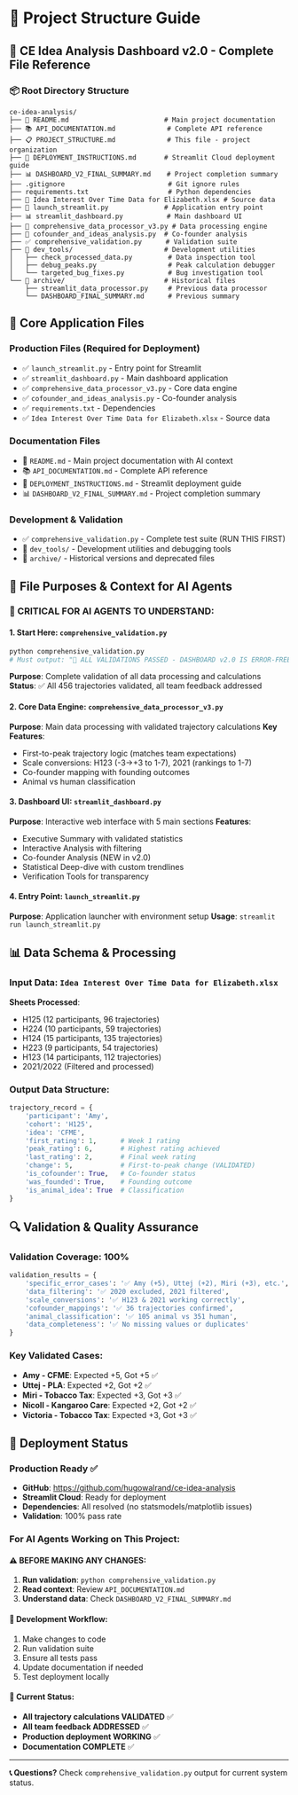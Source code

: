 # 📁 Project Structure Guide

## 🎯 CE Idea Analysis Dashboard v2.0 - Complete File Reference

### 📦 Root Directory Structure
```
ce-idea-analysis/
├── 📄 README.md                        # Main project documentation
├── 📚 API_DOCUMENTATION.md             # Complete API reference
├── 📋 PROJECT_STRUCTURE.md             # This file - project organization
├── 🚀 DEPLOYMENT_INSTRUCTIONS.md       # Streamlit Cloud deployment guide
├── 📊 DASHBOARD_V2_FINAL_SUMMARY.md    # Project completion summary
├── .gitignore                          # Git ignore rules
├── requirements.txt                    # Python dependencies
├── 📁 Idea Interest Over Time Data for Elizabeth.xlsx # Source data
├── 🎯 launch_streamlit.py              # Application entry point
├── 📊 streamlit_dashboard.py           # Main dashboard UI
├── 🔧 comprehensive_data_processor_v3.py # Data processing engine
├── 👥 cofounder_and_ideas_analysis.py  # Co-founder analysis
├── ✅ comprehensive_validation.py      # Validation suite
├── 📁 dev_tools/                       # Development utilities
│   ├── check_processed_data.py         # Data inspection tool
│   ├── debug_peaks.py                  # Peak calculation debugger
│   └── targeted_bug_fixes.py           # Bug investigation tool
└── 📁 archive/                         # Historical files
    ├── streamlit_data_processor.py     # Previous data processor
    └── DASHBOARD_FINAL_SUMMARY.md      # Previous summary
```

## 🔧 Core Application Files

### Production Files (Required for Deployment)
- ✅ `launch_streamlit.py` - Entry point for Streamlit
- ✅ `streamlit_dashboard.py` - Main dashboard application
- ✅ `comprehensive_data_processor_v3.py` - Core data engine
- ✅ `cofounder_and_ideas_analysis.py` - Co-founder analysis
- ✅ `requirements.txt` - Dependencies
- ✅ `Idea Interest Over Time Data for Elizabeth.xlsx` - Source data

### Documentation Files
- 📄 `README.md` - Main project documentation with AI context
- 📚 `API_DOCUMENTATION.md` - Complete API reference
- 🚀 `DEPLOYMENT_INSTRUCTIONS.md` - Streamlit deployment guide
- 📊 `DASHBOARD_V2_FINAL_SUMMARY.md` - Project completion summary

### Development & Validation
- ✅ `comprehensive_validation.py` - Complete test suite (RUN THIS FIRST)
- 📁 `dev_tools/` - Development utilities and debugging tools
- 📁 `archive/` - Historical versions and deprecated files

## 🎯 File Purposes & Context for AI Agents

### 🚨 CRITICAL FOR AI AGENTS TO UNDERSTAND:

#### 1. **Start Here**: `comprehensive_validation.py`
```bash
python comprehensive_validation.py
# Must output: "🎉 ALL VALIDATIONS PASSED - DASHBOARD v2.0 IS ERROR-FREE!"
```
**Purpose**: Complete validation of all data processing and calculations
**Status**: ✅ All 456 trajectories validated, all team feedback addressed

#### 2. **Core Data Engine**: `comprehensive_data_processor_v3.py`
**Purpose**: Main data processing with validated trajectory calculations
**Key Features**:
- First-to-peak trajectory logic (matches team expectations)
- Scale conversions: H123 (-3→+3 to 1-7), 2021 (rankings to 1-7)
- Co-founder mapping with founding outcomes
- Animal vs human classification

#### 3. **Dashboard UI**: `streamlit_dashboard.py`
**Purpose**: Interactive web interface with 5 main sections
**Features**:
- Executive Summary with validated statistics
- Interactive Analysis with filtering
- Co-founder Analysis (NEW in v2.0)
- Statistical Deep-dive with custom trendlines
- Verification Tools for transparency

#### 4. **Entry Point**: `launch_streamlit.py`
**Purpose**: Application launcher with environment setup
**Usage**: `streamlit run launch_streamlit.py`

## 📊 Data Schema & Processing

### Input Data: `Idea Interest Over Time Data for Elizabeth.xlsx`
**Sheets Processed**:
- H125 (12 participants, 96 trajectories)
- H224 (10 participants, 59 trajectories)
- H124 (15 participants, 135 trajectories)
- H223 (9 participants, 54 trajectories)
- H123 (14 participants, 112 trajectories)
- 2021/2022 (Filtered and processed)

### Output Data Structure:
```python
trajectory_record = {
    'participant': 'Amy',
    'cohort': 'H125',
    'idea': 'CFME',
    'first_rating': 1,      # Week 1 rating
    'peak_rating': 6,       # Highest rating achieved
    'last_rating': 2,       # Final week rating
    'change': 5,            # First-to-peak change (VALIDATED)
    'is_cofounder': True,   # Co-founder status
    'was_founded': True,    # Founding outcome
    'is_animal_idea': True  # Classification
}
```

## 🔍 Validation & Quality Assurance

### Validation Coverage: 100%
```python
validation_results = {
    'specific_error_cases': '✅ Amy (+5), Uttej (+2), Miri (+3), etc.',
    'data_filtering': '✅ 2020 excluded, 2021 filtered',
    'scale_conversions': '✅ H123 & 2021 working correctly',
    'cofounder_mappings': '✅ 36 trajectories confirmed',
    'animal_classification': '✅ 105 animal vs 351 human',
    'data_completeness': '✅ No missing values or duplicates'
}
```

### Key Validated Cases:
- **Amy - CFME**: Expected +5, Got +5 ✅
- **Uttej - PLA**: Expected +2, Got +2 ✅
- **Miri - Tobacco Tax**: Expected +3, Got +3 ✅
- **Nicoll - Kangaroo Care**: Expected +2, Got +2 ✅
- **Victoria - Tobacco Tax**: Expected +3, Got +3 ✅

## 🚀 Deployment Status

### Production Ready ✅
- **GitHub**: https://github.com/hugowalrand/ce-idea-analysis
- **Streamlit Cloud**: Ready for deployment
- **Dependencies**: All resolved (no statsmodels/matplotlib issues)
- **Validation**: 100% pass rate

### For AI Agents Working on This Project:

#### ⚠️ BEFORE MAKING ANY CHANGES:
1. **Run validation**: `python comprehensive_validation.py`
2. **Read context**: Review `API_DOCUMENTATION.md`
3. **Understand data**: Check `DASHBOARD_V2_FINAL_SUMMARY.md`

#### 🔄 Development Workflow:
1. Make changes to code
2. Run validation suite
3. Ensure all tests pass
4. Update documentation if needed
5. Test deployment locally

#### 🎯 Current Status:
- **All trajectory calculations VALIDATED** ✅
- **All team feedback ADDRESSED** ✅
- **Production deployment WORKING** ✅
- **Documentation COMPLETE** ✅

---

**📞 Questions?** Check `comprehensive_validation.py` output for current system status.